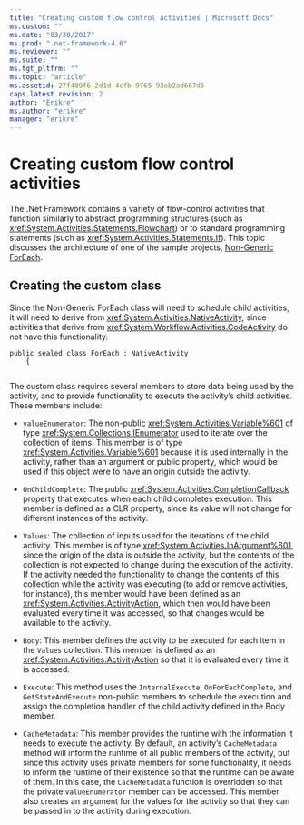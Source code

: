 ```yaml
---
title: "Creating custom flow control activities | Microsoft Docs"
ms.custom: ""
ms.date: "03/30/2017"
ms.prod: ".net-framework-4.6"
ms.reviewer: ""
ms.suite: ""
ms.tgt_pltfrm: ""
ms.topic: "article"
ms.assetid: 27f409f6-2d1d-4cfb-9765-93eb2ad667d5
caps.latest.revision: 2
author: "Erikre"
ms.author: "erikre"
manager: "erikre"
---
```

# Creating custom flow control activities
The .Net Framework contains a variety of flow-control activities that function similarly to abstract programming structures (such as <xref:System.Activities.Statements.Flowchart>)   or to standard programming statements (such as <xref:System.Activities.Statements.If>). This topic discusses the architecture of one of the sample projects, [Non-Generic ForEach](../../../docs/framework/wf/samples/non-generic-foreach.md).  
  
## Creating the custom class  
 Since the Non-Generic ForEach class will need to schedule child activities, it will need to derive from <xref:System.Activities.NativeActivity>, since activities that derive from <xref:System.Workflow.Activities.CodeActivity> do not have this functionality.  
  
```  
public sealed class ForEach : NativeActivity  
    {  
  
```  
  
 The custom class requires several members to store data being used by the activity, and to provide functionality to execute the activity’s child activities. These members include:  
  
-   `valueEnumerator`: The non-public <xref:System.Activities.Variable%601> of type <xref:System.Collections.IEnumerator> used to iterate over the collection of items. This member is of type <xref:System.Activities.Variable%601> because it is used internally in the activity, rather than an argument or public property, which would be used if this object were to have an origin outside the activity.  
  
-   `OnChildComplete`: The public <xref:System.Activities.CompletionCallback> property that executes when each child completes execution. This member is defined as a CLR property, since its value will not change for different instances of the activity.  
  
-   `Values`: The collection of inputs used for the iterations of the child activity. This member is of type <xref:System.Activities.InArgument%601>, since the origin of the data is outside the activity, but the contents of the collection is not expected to change during the execution of the activity. If the activity needed the functionality to change the contents of this collection while the activity was executing (to add or remove activities, for instance), this member would have been defined as an <xref:System.Activities.ActivityAction>, which then would have been evaluated every time it was accessed, so that changes would be available to the activity.  
  
-   `Body`: This member defines the activity to be executed for each item in the `Values` collection. This member is defined as an <xref:System.Activities.ActivityAction> so that it is evaluated every time it is accessed.  
  
-   `Execute`: This method uses the `InternalExecute`, `OnForEachComplete`, and `GetStateAndExecute` non-public members to schedule the execution and assign the completion handler of the child activity defined in the Body member.  
  
-   `CacheMetadata`: This member provides the runtime with the information it needs to execute the activity. By default, an activity’s `CacheMetadata` method will inform the runtime of all public members of the activity, but since this activity uses private members for some functionality, it needs to inform the runtime of their existence so that the runtime can be aware of them. In this case, the `CacheMetadata` function is overridden so that the private `valueEnumerator` member can be accessed. This member also creates an argument for the values for the activity so that they can be passed in to the activity during execution.